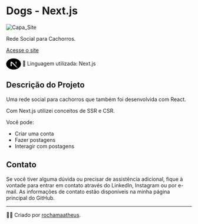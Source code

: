 # Dogs - Next.js

![Capa_Site](https://i.imgur.com/4SMAvg8.png)

Rede Social para Cachorros.

[Acesse o site](https://dogs-next-js.vercel.app/)

<img align="center" alt="Rocha-NextJS" height="30" width="40" src="https://github.com/devicons/devicon/blob/master/icons/nextjs/nextjs-original.svg">
🚀 Linguagem utilizada: Next.js

## Descrição do Projeto

Uma rede social para cachorros que também foi desenvolvida com React.

Com Next.js utilizei conceitos de SSR e CSR.

Você pode:
- Criar uma conta
- Fazer postagens
- Interagir com postagens

## Contato

Se você tiver alguma dúvida ou precisar de assistência adicional, fique à vontade para entrar em contato através do LinkedIn, Instagram ou por e-mail. As informações de contato estão disponíveis na minha página principal do GitHub.

---

👨‍💻 Criado por [rochamaatheus](https://github.com/rochamaatheus).
